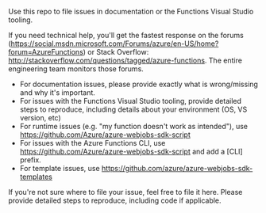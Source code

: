 Use this repo to file issues in documentation or the Functions Visual Studio tooling. 

If you need technical help, you'll get the fastest response on the forums (https://social.msdn.microsoft.com/Forums/azure/en-US/home?forum=AzureFunctions) or Stack Overflow: http://stackoverflow.com/questions/tagged/azure-functions. The entire engineering team monitors those forums.

- For documentation issues, please provide exactly what is wrong/missing and why it's important. 
- For issues with the Functions Visual Studio tooling, provide detailed steps to reproduce, including details about your environment (OS, VS version, etc)
- For runtime issues (e.g. "my function doesn't work as intended"), use https://github.com/Azure/azure-webjobs-sdk-script
- For issues with the Azure Functions CLI, use https://github.com/Azure/azure-webjobs-sdk-script and add a [CLI] prefix.
- For template issues, use https://github.com/azure/azure-webjobs-sdk-templates

If you're not sure where to file your issue, feel free to file it here. Please provide detailed steps to reproduce, including code if applicable.


